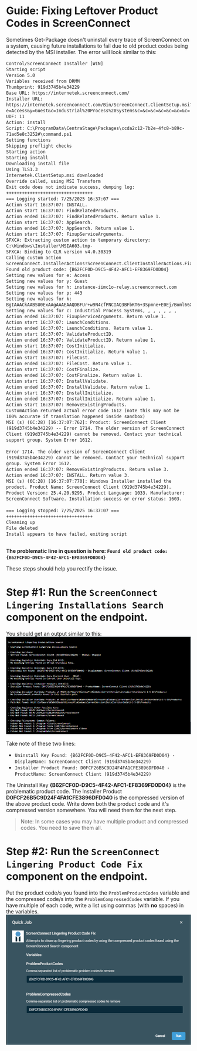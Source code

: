 # Guide: Fixing Leftover Product Codes in ScreenConnect
Sometimes Get-Package doesn't uninstall every trace of ScreenConnect on a system, causing future installations to fail due to old product codes being detected by the MSI installer. The error will look similar to this: 

``` plaintext
Control/ScreenConnect Installer [WIN]
Starting script
Version 5.0
Variables received from DRMM
Thumbprint: 919d3745b4e34229
Base URL: https://internetek.screenconnect.com/
Installer URL: https://internetek.screenconnect.com/Bin/ScreenConnect.ClientSetup.msi?e=Access&y=Guest&c=Industrial%20Process%20Systems&c=&c=&c=&c=&c=&c=&c=
UDF: 11
Action: install
Script: C:\ProgramData\CentraStage\Packages\ccda2c12-7b2e-4fc8-b89c-71ad5e8c3252#\command.ps1
Setting functions
Skipping preflight checks
Starting action
Starting install
Downloading install file
Using TLS1.3
Internetek.ClientSetup.msi downloaded
Override called, using MSI Transform
Exit code does not indicate success, dumping log:
+++++++++++++++++++++++++++++++++
=== Logging started: 7/25/2025 16:37:07 ===
Action start 16:37:07: INSTALL.
Action start 16:37:07: FindRelatedProducts.
Action ended 16:37:07: FindRelatedProducts. Return value 1.
Action start 16:37:07: AppSearch.
Action ended 16:37:07: AppSearch. Return value 1.
Action start 16:37:07: FixupServiceArguments.
SFXCA: Extracting custom action to temporary directory: C:\Windows\Installer\MSIA603.tmp-
SFXCA: Binding to CLR version v4.0.30319
Calling custom action ScreenConnect.InstallerActions!ScreenConnect.ClientInstallerActions.FixupServiceArguments
Found old product code: {B62FCF0D-D9C5-4F42-AFC1-EF8369FD0D04}
Setting new values for e: Access
Setting new values for y: Guest
Setting new values for h: instance-iimc1o-relay.screenconnect.com
Setting new values for p: 443
Setting new values for k: BgIAAACkAABSU0ExAAgAAAEAAQDBFUr+w9N4cfPNCIAQ3BFbKT6+3Spmne+E0Ej/Boml66XUafPNOGXANWYGwR1dxBFWET3g2Nbo06VUvhcOwaXFgsxHM7EqrB8TLvxAPKhESLmenvz6khGW92HDBOJhp5Jrvu2djUfzBme4iFstWeNCVFDmNHDNTLdUIuSfoYuIuTxOuyzHi31bJX0Quwuia7rLqzyzmfQM7giyGxW0pKN3pmYUDV3lNnsAND9s18hx8kegWlufijO1iKv5MVFhPZ7mWPgemMUqCUQtTFOYb/OF7+Yy7NEoiLD+7Dvr3jnoeeRER1e4bZpViHS/l2MFXy47JMHZ7bW4jJsVFkSKxhDe
Setting new values for c: Industrial Process Systems, , , , , , ,
Action ended 16:37:07: FixupServiceArguments. Return value 1.
Action start 16:37:07: LaunchConditions.
Action ended 16:37:07: LaunchConditions. Return value 1.
Action start 16:37:07: ValidateProductID.
Action ended 16:37:07: ValidateProductID. Return value 1.
Action start 16:37:07: CostInitialize.
Action ended 16:37:07: CostInitialize. Return value 1.
Action start 16:37:07: FileCost.
Action ended 16:37:07: FileCost. Return value 1.
Action start 16:37:07: CostFinalize.
Action ended 16:37:07: CostFinalize. Return value 1.
Action start 16:37:07: InstallValidate.
Action ended 16:37:07: InstallValidate. Return value 1.
Action start 16:37:07: InstallInitialize.
Action ended 16:37:07: InstallInitialize. Return value 1.
Action start 16:37:07: RemoveExistingProducts.
CustomAction returned actual error code 1612 (note this may not be 100% accurate if translation happened inside sandbox)
MSI (s) (6C:28) [16:37:07:762]: Product: ScreenConnect Client (919d3745b4e34229) -- Error 1714. The older version of ScreenConnect Client (919d3745b4e34229) cannot be removed. Contact your technical support group. System Error 1612.

Error 1714. The older version of ScreenConnect Client (919d3745b4e34229) cannot be removed. Contact your technical support group. System Error 1612.
Action ended 16:37:07: RemoveExistingProducts. Return value 3.
Action ended 16:37:07: INSTALL. Return value 3.
MSI (s) (6C:28) [16:37:07:770]: Windows Installer installed the product. Product Name: ScreenConnect Client (919d3745b4e34229). Product Version: 25.4.20.9295. Product Language: 1033. Manufacturer: ScreenConnect Software. Installation success or error status: 1603.

=== Logging stopped: 7/25/2025 16:37:07 ===
+++++++++++++++++++++++++++++++++
Cleaning up
File deleted
Install appears to have failed, exiting script


```

**The problematic line in question is here: `Found old product code: {B62FCF0D-D9C5-4F42-AFC1-EF8369FD0D04}`**

These steps should help you rectify the issue.



# Step #1: Run the `ScreenConnect Lingering Installations Search` component on the endpoint. 

You should get an output similar to this: 
![Image is not displaying](https://github.com/Internetek/ScreenConnect/blob/98e2b7e8e1a6de38c6335e111edd8cf1239a8808/Guide%20Images/lingeringinstallationsearchexamples.png)

Take note of these two lines:
  - `Uninstall Key Found: {B62FCF0D-D9C5-4F42-AFC1-EF8369FD0D04} - DisplayName: ScreenConnect Client (919d3745b4e34229)`
  - `Installer Product Found: D0FCF26B5C9D24F4FA1CFE3896DFD040 - ProductName: ScreenConnect Client (919d3745b4e34229)`

The Uninstall Key **{B62FCF0D-D9C5-4F42-AFC1-EF8369FD0D04}** is the problematic product code.
The Installer Product **D0FCF26B5C9D24F4FA1CFE3896DFD040** is the compressed version of the above product code. Write down both the product code and it's compressed version somewhere. You will need them for the next step.
> Note: In some cases you may have multiple product and compressed codes. You need to save them all.

# Step #2: Run the `ScreenConnect Lingering Product Code Fix` component on the endpoint. 

Put the product code/s you found into the `ProblemProductCodes` variable and the compressed code/s into the `ProblemCompressedCodes` variable. If you have multiple of each code, write a list using commas (with **no** spaces) in the variables.
![Image is not displaying](https://github.com/Internetek/ScreenConnect/blob/1500ba0978901f9659bdd6af168e113673f04c12/Guide%20Images/runproductcodefixexample.png)

